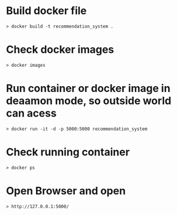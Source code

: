 # Build docker file 
	> docker build -t recommendation_system .

# Check docker images
	> docker images

# Run container or docker image in deaamon mode, so outside world can acess
	> docker run -it -d -p 5000:5000 recommendation_system

# Check running container
	> docker ps	 

# Open Browser and open 
    > http://127.0.0.1:5000/    
